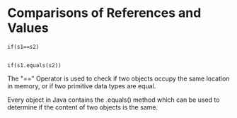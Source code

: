 # Comparisons of References and Values


```
if(s1==s2)


if(s1.equals(s2))
```


The "==" Operator is used to check if two objects occupy the same location in memory, or if two primitive data types are equal.


Every object in Java contains the .equals() method which can be used to determine if the content of two objects is the same.
